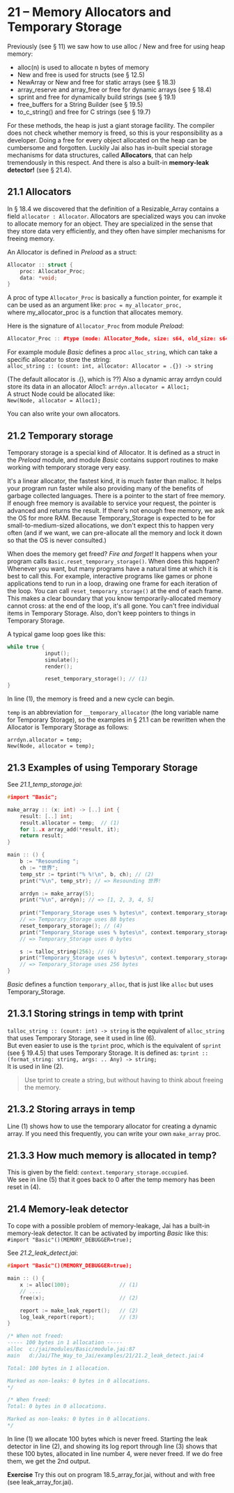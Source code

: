 # 21 – Memory Allocators and Temporary Storage

Previously (see § 11) we saw how to use alloc / New and free for using heap memory:  
- alloc(n) is used to allocate n bytes of memory
- New and free is used for structs (see § 12.5)
- NewArray or New and free for static arrays (see § 18.3)
- array_reserve and array_free or free for dynamic arrays (see § 18.4)
- sprint and free for dynamically build strings (see § 19.1)
- free_buffers for a String Builder (see § 19.5)
- to_c_string() and free for C strings (see § 19.7)

For these methods, the heap is just a giant storage facility.
The compiler does not check whether memory is freed, so this is your responsibility as a developer.
Doing a free for every object allocated on the heap can be cumbersome and forgotten.
Luckily Jai also has in-built special storage mechanisms for data structures, called **Allocators**, that can help tremendously in this respect. And there is also a built-in **memory-leak detector!** (see § 21.4).

## 21.1 Allocators
In § 18.4 we discovered that the definition of a Resizable_Array contains a field `allocator : Allocator`.
Allocators are specialized ways you can invoke to allocate memory for an object. They are specialized in the sense that they store data very efficiently, and they often have simpler mechanisms for freeing memory.  

An Allocator is defined in _Preload_ as a struct:
```c++
Allocator :: struct {
    proc: Allocator_Proc;
    data: *void;
}
```

A proc of type `Allocator_Proc` is basically a function pointer, for example it can be used as an argument like:                    `proc = my_allocator_proc,`  
where my_allocator_proc is a function that allocates memory.

Here is the signature of `Allocator_Proc` from module _Preload_:
```c++
Allocator_Proc :: #type (mode: Allocator_Mode, size: s64, old_size: s64, old_memory: *void, allocator_data: *void) -> *void;
```

For example module _Basic_ defines a proc `alloc_string`, which can take a specific allocator to store the string:  
`alloc_string :: (count: int, allocator: Allocator = .{}) -> string`

(The default allocator is .{}, which is ??)
Also a dynamic array arrdyn could store its data in an allocator Alloc1:                                                      `arrdyn.allocator = Alloc1;`  
A struct Node could be allocated like:  
`New(Node, allocator = Alloc1);`

You can also write your own allocators.

## 21.2 Temporary storage
Temporary storage is a special kind of Allocator. It is defined as a struct in the _Preload_ module, and module _Basic_ contains support routines to make working with temporary storage very easy.

It's a linear allocator, the fastest kind, it is much faster than malloc. It helps your program run faster while also providing many of the benefits of garbage collected languages.
There is a pointer to the start of free memory. If enough free memory is available to service your request, the pointer is advanced and returns the result. If there's not enough free memory, we ask the OS for more RAM. Because Temporary_Storage is expected to be for small-to-medium-sized allocations, we don't expect this to happen very often (and if we want, we can pre-allocate all the memory and lock it down so that the OS is never consulted.)  

When does the memory get freed? 	_Fire and forget!_
It happens when your program  calls `Basic.reset_temporary_storage()`. When does this happen? Whenever you want, but many programs have a natural time at which it is best to call this. For example, interactive programs like games or phone applications tend to run in a loop, drawing one frame for each iteration of the loop. You can call `reset_temporary_storage()` at the end of each frame. This makes a clear boundary that you know temporarily-allocated memory cannot cross: at the end of the loop, it's all gone. You can't free individual items in Temporary Storage. Also, don't keep pointers to things in Temporary Storage.

A typical game loop goes like this:

```c++
while true {
            input();
            simulate();
            render();

            reset_temporary_storage(); // (1)
}
```
In line (1), the memory is freed and a new cycle can begin.

`temp` is an abbreviation for `__temporary_allocator` (the long variable name for Temporary Storage), so the examples in § 21.1 can be rewritten when the Allocator is Temporary Storage as follows:

`arrdyn.allocator = temp;`  
`New(Node, allocator = temp);`

## 21.3 Examples of using Temporary Storage
See *21.1_temp_storage.jai*:
```c++
#import "Basic";

make_array :: (x: int) -> [..] int {
    result: [..] int;
    result.allocator = temp;  // (1) 
    for 1..x array_add(*result, it);
    return result;
}

main :: () {
    b := "Resounding ";
    ch := "世界";
    temp_str := tprint("% %!\n", b, ch); // (2)
    print("%\n", temp_str); // => Resounding 世界!

    arrdyn := make_array(5);
    print("%\n", arrdyn); // => [1, 2, 3, 4, 5]
    
    print("Temporary_Storage uses % bytes\n", context.temporary_storage.occupied); // (3)
    // => Temporary_Storage uses 88 bytes
    reset_temporary_storage(); // (4)
    print("Temporary_Storage uses % bytes\n", context.temporary_storage.occupied); // (5)
    // => Temporary_Storage uses 0 bytes

    s := talloc_string(256); // (6)
    print("Temporary_Storage uses % bytes\n", context.temporary_storage.occupied); 
    // => Temporary_Storage uses 256 bytes
}
```

_Basic_ defines a function `temporary_alloc`, that is just like `alloc` but uses Temporary_Storage. 

## 21.3.1 Storing strings in temp with tprint
`talloc_string :: (count: int) -> string` is the equivalent of `alloc_string` that uses Temporary Storage, see it used in line (6).  
But even easier to use is the `tprint` proc, which is the equivalent of `sprint` (see § 19.4.5) that uses Temporary Storage.
It is defined as: 
`tprint :: (format_string: string, args: .. Any) -> string;`  
It is used in line (2).

>  Use tprint to create a string, but without having to think about freeing the memory. 

## 21.3.2 Storing arrays in temp
Line (1) shows how to use the temporary allocator for creating a dynamic array. If you need this frequently, you can write your own `make_array` proc.

## 21.3.3 How much memory is allocated in temp?
This is given by the field: `context.temporary_storage.occupied`.  
We see in line (5) that it goes back to 0 after the temp memory has been reset in (4).

## 21.4 Memory-leak detector
To cope with a possible problem of memory-leakage, Jai has a built-in memory-leak detector. It can be activated by importing _Basic_ like this:
`#import "Basic"()(MEMORY_DEBUGGER=true);`

See *21.2_leak_detect.jai*:
```c++
#import "Basic"()(MEMORY_DEBUGGER=true);

main :: () {
    x := alloc(100);                // (1)
    // ....
    free(x);                        // (2)

    report := make_leak_report();   // (2)
    log_leak_report(report);        // (3)
}

/* When not freed:
----- 100 bytes in 1 allocation -----
alloc  c:/jai/modules/Basic/module.jai:87
main   d:/Jai/The_Way_to_Jai/examples/21/21.2_leak_detect.jai:4

Total: 100 bytes in 1 allocation.

Marked as non-leaks: 0 bytes in 0 allocations.
*/

/* When freed:
Total: 0 bytes in 0 allocations.

Marked as non-leaks: 0 bytes in 0 allocations.
*/
```

In line (1) we allocate 100 bytes which is never freed. Starting the leak detector in line (2), and showing its log report through line (3) shows that these 100 bytes, allocated in line number 4, were never freed.
If we do free them, we get the 2nd output.

**Exercise**
Try this out on program 18.5_array_for.jai, without and with free (see leak_array_for.jai).